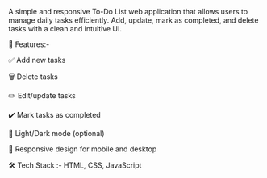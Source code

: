 A simple and responsive To-Do List web application that allows users to manage daily tasks efficiently. Add, update, mark as completed, and delete tasks with a clean and intuitive UI.

🚀 Features:-

✅ Add new tasks

🗑️ Delete tasks

✏️ Edit/update tasks

✔️ Mark tasks as completed

🌙 Light/Dark mode (optional)

📱 Responsive design for mobile and desktop


🛠️ Tech Stack :-
 HTML, CSS, JavaScript
